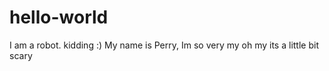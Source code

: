 # hello-world
I am a robot. kidding :)
My name is Perry, Im so very
my oh my its a little bit scary
